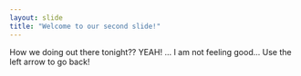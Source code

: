 ```yaml
---
layout: slide
title: "Welcome to our second slide!"
---
```

How we doing out there tonight?? YEAH!
... I am not feeling good...
Use the left arrow to go back!
